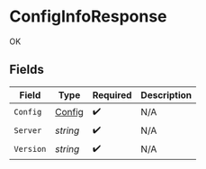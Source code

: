 # ConfigInfoResponse

OK


## Fields

| Field                                   | Type                                    | Required                                | Description                             |
| --------------------------------------- | --------------------------------------- | --------------------------------------- | --------------------------------------- |
| `Config`                                | [Config](../../models/shared/config.md) | :heavy_check_mark:                      | N/A                                     |
| `Server`                                | *string*                                | :heavy_check_mark:                      | N/A                                     |
| `Version`                               | *string*                                | :heavy_check_mark:                      | N/A                                     |